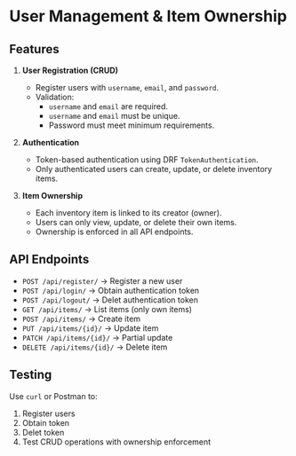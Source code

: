 # User Management & Item Ownership

## Features

1. **User Registration (CRUD)**
   - Register users with `username`, `email`, and `password`.
   - Validation:
     - `username` and `email` are required.
     - `username` and `email` must be unique.
     - Password must meet minimum requirements.

2. **Authentication**
   - Token-based authentication using DRF `TokenAuthentication`.
   - Only authenticated users can create, update, or delete inventory items.

3. **Item Ownership**
   - Each inventory item is linked to its creator (owner).
   - Users can only view, update, or delete their own items.
   - Ownership is enforced in all API endpoints.

## API Endpoints

- `POST /api/register/` → Register a new user
- `POST /api/login/` → Obtain authentication token
- `POST /api/logout/` → Delet authentication token
- `GET /api/items/` → List items (only own items)
- `POST /api/items/` → Create item
- `PUT /api/items/{id}/` → Update item
- `PATCH /api/items/{id}/` → Partial update
- `DELETE /api/items/{id}/` → Delete item

## Testing

Use `curl` or Postman to:
1. Register users
2. Obtain token
3. Delet token
4. Test CRUD operations with ownership enforcement
